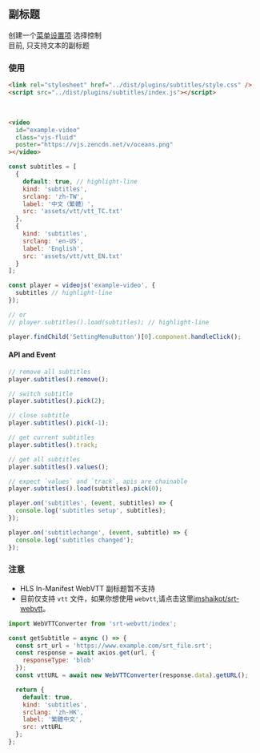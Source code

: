 ## 副标题 <!-- {docsify-ignore-all} -->

<!-- This plugin is a wrapper of [VideoJS TextTrack API](https://docs.videojs.com/docs/guides/text-tracks.html). -->
创建一个[菜单设置项](./features/setting-menu.md) 选择控制 <br>
目前, 只支持文本的副标题

### 使用

```html inject keep
<link rel="stylesheet" href="../dist/plugins/subtitles/style.css" />
<script src="../dist/plugins/subtitles/index.js"></script>
```

<br />

```html inject
<video
  id="example-video"
  class="vjs-fluid"
  poster="https://vjs.zencdn.net/v/oceans.png"
></video>
```

```js run
const subtitles = [
  {
    default: true, // highlight-line
    kind: 'subtitles',
    srclang: 'zh-TW',
    label: '中文（繁體）',
    src: 'assets/vtt/vtt_TC.txt'
  },
  {
    kind: 'subtitles',
    srclang: 'en-US',
    label: 'English',
    src: 'assets/vtt/vtt_EN.txt'
  }
];

const player = videojs('example-video', {
  subtitles // highlight-line
});

// or
// player.subtitles().load(subtitles); // highlight-line

player.findChild('SettingMenuButton')[0].component.handleClick();
```

#### API and Event

```js
// remove all subtitles
player.subtitles().remove();

// switch subtitle
player.subtitles().pick(2);

// close subtitle
player.subtitles().pick(-1);

// get current subtitles
player.subtitles().track;

// get all subtitles
player.subtitles().values();

// expect `values` and `track`, apis are chainable
player.subtitles().load(subtitles).pick(0);

player.on('subtitles', (event, subtitles) => {
  console.log('subtitles setup', subtitles);
});

player.on('subtitlechange', (event, subtitle) => {
  console.log('subtitles changed');
});
```

### 注意

- HLS In-Manifest WebVTT 副标题暂不支持
- 目前仅支持 `vtt` 文件，如果你想使用 `webvtt`,请点击这里[imshaikot/srt-webvtt](https://github.com/imshaikot/srt-webvtt)。

```js
import WebVTTConverter from 'srt-webvtt/index';

const getSubtitle = async () => {
  const srt_url = 'https://www.example.com/srt_file.srt';
  const response = await axios.get(url, {
    responseType: 'blob'
  });
  const vttURL = await new WebVTTConverter(response.data).getURL();

  return {
    default: true,
    kind: 'subtitles',
    srclang: 'zh-HK',
    label: '繁體中文',
    src: vttURL
  };
};
```
